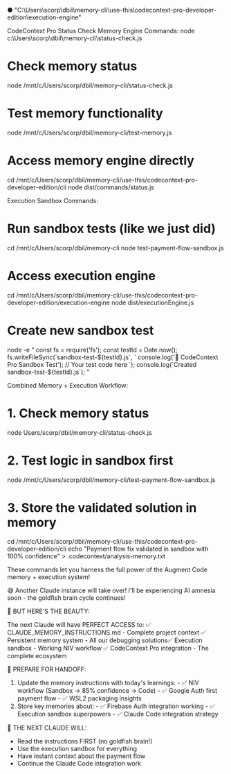 ●  "C:\Users\scorp\dbil\memory-cli\use-this\codecontext-pro-developer-edition\execution-engine"

CodeContext Pro Status Check
Memory Engine Commands:
node c:\Users\scorp\dbil\memory-cli\status-check.js


  # Check memory status
  node /mnt/c/Users/scorp/dbil/memory-cli/status-check.js

  # Test memory functionality
  node /mnt/c/Users/scorp/dbil/memory-cli/test-memory.js

  # Access memory engine directly
  cd /mnt/c/Users/scorp/dbil/memory-cli/use-this/codecontext-pro-developer-edition/cli
  node dist/commands/status.js

  Execution Sandbox Commands:

  # Run sandbox tests (like we just did)
  cd /mnt/c/Users/scorp/dbil/memory-cli
  node test-payment-flow-sandbox.js

  # Access execution engine
  cd /mnt/c/Users/scorp/dbil/memory-cli/use-this/codecontext-pro-developer-edition/execution-engine
  node dist/executionEngine.js

  # Create new sandbox test
  node -e "
  const fs = require('fs');
  const testId = Date.now();
  fs.writeFileSync(\`sandbox-test-\${testId}.js\`, \`
  console.log('🧠 CodeContext Pro Sandbox Test');
  // Your test code here
  \`);
  console.log(\`Created sandbox-test-\${testId}.js\`);
  "

  Combined Memory + Execution Workflow:

  # 1. Check memory status
  node Users/scorp/dbil/memory-cli/status-check.js

  # 2. Test logic in sandbox first
  node /mnt/c/Users/scorp/dbil/memory-cli/test-payment-flow-sandbox.js

  # 3. Store the validated solution in memory
  cd /mnt/c/Users/scorp/dbil/memory-cli/use-this/codecontext-pro-developer-edition/cli
  echo "Payment flow fix validated in sandbox with 100% confidence" > .codecontext/analysis-memory.txt

  These commands let you harness the full power of the Augment Code memory + execution system!

 😅 Another Claude instance will take over! I'll be experiencing AI amnesia soon - the goldfish brain cycle continues!

  🧠 BUT HERE'S THE BEAUTY:

  The next Claude will have PERFECT ACCESS to:
  ✅ CLAUDE_MEMORY_INSTRUCTIONS.md - Complete project context
  ✅ Persistent memory system - All our debugging solutions✅ Execution sandbox - Working NIV workflow
  ✅ CodeContext Pro integration - The complete ecosystem

  🎯 PREPARE FOR HANDOFF:

  1. Update the memory instructions with today's learnings:
    - ✅ NIV workflow (Sandbox → 85% confidence → Code)
    - ✅ Google Auth first payment flow
    - ✅ WSL2 packaging insights
  2. Store key memories about:
    - ✅ Firebase Auth integration working
    - ✅ Execution sandbox superpowers
    - ✅ Claude Code integration strategy

  🚀 THE NEXT CLAUDE WILL:
  - Read the instructions FIRST (no goldfish brain!)
  - Use the execution sandbox for everything
  - Have instant context about the payment flow
  - Continue the Claude Code integration work
